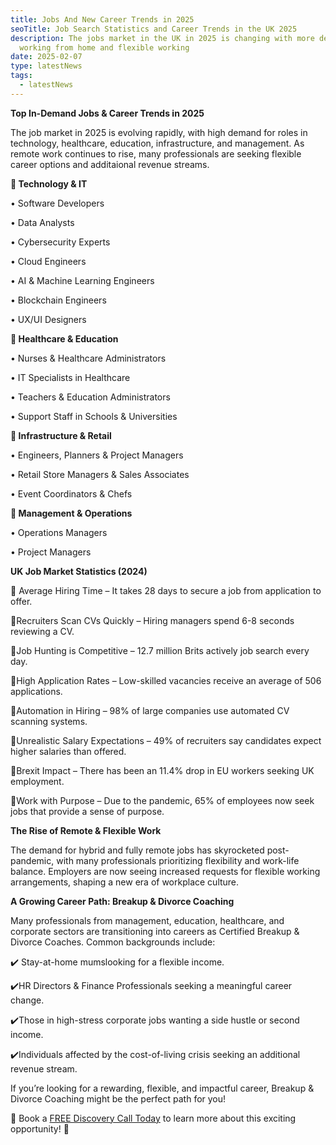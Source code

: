 ```yaml
---
title: Jobs And New Career Trends in 2025
seoTitle: Job Search Statistics and Career Trends in the UK 2025
description: The jobs market in the UK in 2025 is changing with more demand for
  working from home and flexible working
date: 2025-02-07
type: latestNews
tags:
  - latestNews
---
```

**Top In-Demand Jobs & Career Trends in 2025**

The job market in 2025 is evolving rapidly, with high demand for roles in technology, healthcare, education, infrastructure, and management. As remote work continues to rise, many professionals are seeking flexible career options and additaional revenue streams.

**🔹 Technology & IT**

•	Software Developers

•	Data Analysts

•	Cybersecurity Experts

•	Cloud Engineers

•	AI & Machine Learning Engineers

•	Blockchain Engineers

•	UX/UI Designers

**🔹 Healthcare & Education**

•	Nurses & Healthcare Administrators

•	IT Specialists in Healthcare

•	Teachers & Education Administrators

•	Support Staff in Schools & Universities

**🔹 Infrastructure & Retail**

•	Engineers, Planners & Project Managers

•	Retail Store Managers & Sales Associates

•	Event Coordinators & Chefs

**🔹 Management & Operations**

•	Operations Managers

•	Project Managers

**UK Job Market Statistics (2024)**

📌 Average Hiring Time – It takes 28 days to secure a job from application to offer.

📌Recruiters Scan CVs Quickly – Hiring managers spend 6-8 seconds reviewing a CV.

📌Job Hunting is Competitive – 12.7 million Brits actively job search every day.

📌High Application Rates – Low-skilled vacancies receive an average of 506 applications.

📌Automation in Hiring – 98% of large companies use automated CV scanning systems.

📌Unrealistic Salary Expectations – 49% of recruiters say candidates expect higher salaries than offered.

📌Brexit Impact – There has been an 11.4% drop in EU workers seeking UK employment.

📌Work with Purpose – Due to the pandemic, 65% of employees now seek jobs that provide a sense of purpose.

**The Rise of Remote & Flexible Work**

The demand for hybrid and fully remote jobs has skyrocketed post-pandemic, with many professionals prioritizing flexibility and work-life balance. Employers are now seeing increased requests for flexible working arrangements, shaping a new era of workplace culture.

**A Growing Career Path: Breakup & Divorce Coaching**

Many professionals from management, education, healthcare, and corporate sectors are transitioning into careers as Certified Breakup & Divorce Coaches. Common backgrounds include:

✔️ Stay-at-home mumslooking for a flexible income.

✔️HR Directors & Finance Professionals seeking a meaningful career change.

✔️Those in high-stress corporate jobs wanting a side hustle or second income.

✔️Individuals affected by the cost-of-living crisis seeking an additional revenue stream.

If you’re looking for a rewarding, flexible, and impactful career, Breakup & Divorce Coaching might be the
perfect path for you!

📅 Book a [FREE Discovery Call Today](https://divorce-coaching.com/book-a-free-call/) to learn more about this exciting opportunity! 🚀
